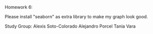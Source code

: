Homework 6:

Please install "seaborn" as extra library to make my graph look good.

Study Group:
Alexis Soto-Colorado
Alejandro Porcel
Tania Vara


